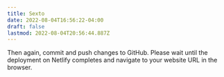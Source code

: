 ```yaml
---
title: Sexto
date: 2022-08-04T16:56:22-04:00
draft: false
lastmod: 2022-08-04T20:56:44.887Z
---
```


Then again, commit and push changes to GitHub. Please wait until the deployment on Netlify completes and navigate to your website URL in the browser. 